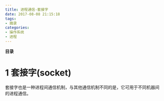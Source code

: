 ```yaml
---
title: 进程通信-套接字
date: 2017-08-08 21:15:18
tags: 
- 摘录
categories: 
- 操作系统
- 进程
---
```


__目录__

<!-- toc -->
<!--more-->

# 1 套接字(socket)

套接字也是一种进程间通信机制，与其他通信机制不同的是，它可用于不同机器间的进程通信。
